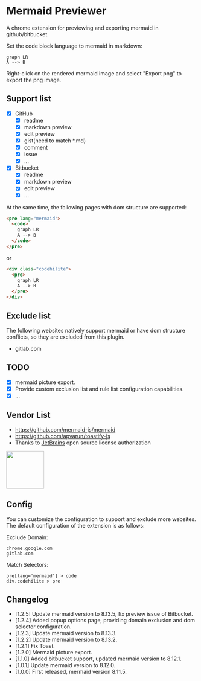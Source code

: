 # Mermaid Previewer

A chrome extension for previewing and exporting mermaid in github/bitbucket.

Set the code block language to mermaid in markdown:
```mermaid
graph LR
A --> B
```

Right-click on the rendered mermaid image and select "Export png" to export the png image.

## Support list

- [x] GitHub
  - [x] readme
  - [x] markdown preview
  - [x] edit preview
  - [x] gist(need to match *.md)
  - [x] comment
  - [x] issue
  - [x] ...
- [x] Bitbucket
  - [x] readme
  - [x] markdown preview
  - [x] edit preview
  - [x] ...

At the same time, the following pages with dom structure are supported:
```html
<pre lang="mermaid">
  <code>
    graph LR
    A --> B
  </code>
</pre>
```
or
```html
<div class="codehilite">
  <pre>
    graph LR
    A --> B
  </pre>
</div>
```

## Exclude list

The following websites natively support mermaid or have dom structure conflicts, so they are excluded from this plugin.
- gitlab.com

## TODO

- [X] mermaid picture export.
- [X] Provide custom exclusion list and rule list configuration capabilities.
- [X] ...

## Vendor List

- https://github.com/mermaid-js/mermaid
- https://github.com/apvarun/toastify-js
- Thanks to [JetBrains](https://www.jetbrains.com/?from=ferry) open source license authorization

<p>
 <a href="https://www.jetbrains.com/?from=ferry">
   <img height="100" src="https://www.jetbrains.com/company/brand/img/logo6.svg">
 </a>
</p>

## Config

You can customize the configuration to support and exclude more websites. The default configuration of the extension is as follows: 

Exclude Domain:
```
chrome.google.com
gitlab.com
```
Match Selectors:
```
pre[lang='mermaid'] > code
div.codehilite > pre
```

## Changelog
- [1.2.5]  Update mermaid version to 8.13.5, fix preview issue of Bitbucket.
- [1.2.4]  Added popup options page, providing domain exclusion and dom selector configuration.
- [1.2.3]  Update mermaid version to 8.13.3.
- [1.2.2]  Update mermaid version to 8.13.2.
- [1.2.1]  Fix Toast.
- [1.2.0]  Mermaid picture export.
- [1.1.0]  Added bitbucket support, updated mermaid version to 8.12.1.
- [1.0.1]  Update mermaid version to 8.12.0.
- [1.0.0]  First released, mermaid version 8.11.5.
